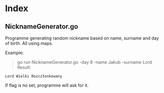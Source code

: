 # Index

## NicknameGenerator.go

Programme generating random nickname based on
name, surname and day of birth.
All using maps.

Example:
> go run NicknameGenerator.go -day 8 -name Jakub -surname Lord
Result:
```text
Lord Wielki Rozczłonkowany
```

If flag is no set, programme will ask for it.
